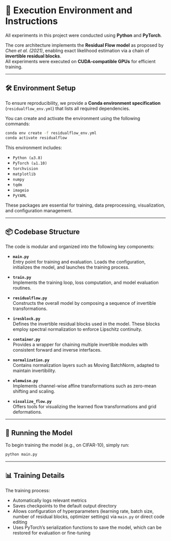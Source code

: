 # 🔧 Execution Environment and Instructions

All experiments in this project were conducted using **Python** and **PyTorch**.

The core architecture implements the **Residual Flow model** as proposed by *Chen et al. (2021)*, enabling exact likelihood estimation via a chain of **invertible residual blocks**.  
All experiments were executed on **CUDA-compatible GPUs** for efficient training.

---

## 🛠️ Environment Setup

To ensure reproducibility, we provide a **Conda environment specification** (`residualflow_env.yml`) that lists all required dependencies.

You can create and activate the environment using the following commands:

```bash
conda env create -f residualflow_env.yml
conda activate residualflow
```

This environment includes:

- `Python (≥3.8)`
- `PyTorch (≥1.10)`
- `torchvision`
- `matplotlib`
- `numpy`
- `tqdm`
- `imageio`
- `PyYAML`

These packages are essential for training, data preprocessing, visualization, and configuration management.

---

## 📦 Codebase Structure

The code is modular and organized into the following key components:

- **`main.py`**  
  Entry point for training and evaluation. Loads the configuration, initializes the model, and launches the training process.

- **`train.py`**  
  Implements the training loop, loss computation, and model evaluation routines.

- **`residualflow.py`**  
  Constructs the overall model by composing a sequence of invertible transformations.

- **`iresblock.py`**  
  Defines the invertible residual blocks used in the model. These blocks employ spectral normalization to enforce Lipschitz continuity.

- **`container.py`**  
  Provides a wrapper for chaining multiple invertible modules with consistent forward and inverse interfaces.

- **`normalization.py`**  
  Contains normalization layers such as Moving BatchNorm, adapted to maintain invertibility.

- **`elemwise.py`**  
  Implements channel-wise affine transformations such as zero-mean shifting and scaling.

- **`visualize_flow.py`**  
  Offers tools for visualizing the learned flow transformations and grid deformations.

---

## 🚀 Running the Model

To begin training the model (e.g., on CIFAR-10), simply run:

```bash
python main.py
```

---

## 📊 Training Details

The training process:

- Automatically logs relevant metrics  
- Saves checkpoints to the default output directory  
- Allows configuration of hyperparameters (learning rate, batch size, number of residual blocks, optimizer settings) via `main.py` or direct code editing  
- Uses PyTorch’s serialization functions to save the model, which can be restored for evaluation or fine-tuning






